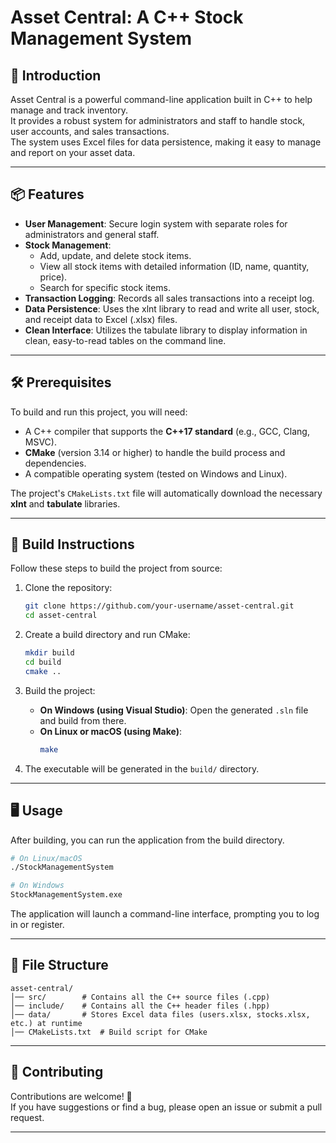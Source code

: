 # Asset Central: A C++ Stock Management System

## 🌟 Introduction
Asset Central is a powerful command-line application built in C++ to help manage and track inventory.  
It provides a robust system for administrators and staff to handle stock, user accounts, and sales transactions.  
The system uses Excel files for data persistence, making it easy to manage and report on your asset data.

---

## 📦 Features
- **User Management**: Secure login system with separate roles for administrators and general staff.  
- **Stock Management**:  
  - Add, update, and delete stock items.  
  - View all stock items with detailed information (ID, name, quantity, price).  
  - Search for specific stock items.  
- **Transaction Logging**: Records all sales transactions into a receipt log.  
- **Data Persistence**: Uses the xlnt library to read and write all user, stock, and receipt data to Excel (.xlsx) files.  
- **Clean Interface**: Utilizes the tabulate library to display information in clean, easy-to-read tables on the command line.

---

## 🛠 Prerequisites
To build and run this project, you will need:  
- A C++ compiler that supports the **C++17 standard** (e.g., GCC, Clang, MSVC).  
- **CMake** (version 3.14 or higher) to handle the build process and dependencies.  
- A compatible operating system (tested on Windows and Linux).  

The project's `CMakeLists.txt` file will automatically download the necessary **xlnt** and **tabulate** libraries.

---

## 🚀 Build Instructions
Follow these steps to build the project from source:

1. Clone the repository:
   ```bash
   git clone https://github.com/your-username/asset-central.git
   cd asset-central
   ```

2. Create a build directory and run CMake:
   ```bash
   mkdir build
   cd build
   cmake ..
   ```

3. Build the project:
   - **On Windows (using Visual Studio)**: Open the generated `.sln` file and build from there.  
   - **On Linux or macOS (using Make)**:  
     ```bash
     make
     ```

4. The executable will be generated in the `build/` directory.

---

## 🖥 Usage
After building, you can run the application from the build directory.

```bash
# On Linux/macOS
./StockManagementSystem

# On Windows
StockManagementSystem.exe
```

The application will launch a command-line interface, prompting you to log in or register.

---

## 📁 File Structure
```
asset-central/
│── src/        # Contains all the C++ source files (.cpp)
│── include/    # Contains all the C++ header files (.hpp)
│── data/       # Stores Excel data files (users.xlsx, stocks.xlsx, etc.) at runtime
│── CMakeLists.txt  # Build script for CMake
```

---

## 🤝 Contributing
Contributions are welcome! 🎉  
If you have suggestions or find a bug, please open an issue or submit a pull request.

---

